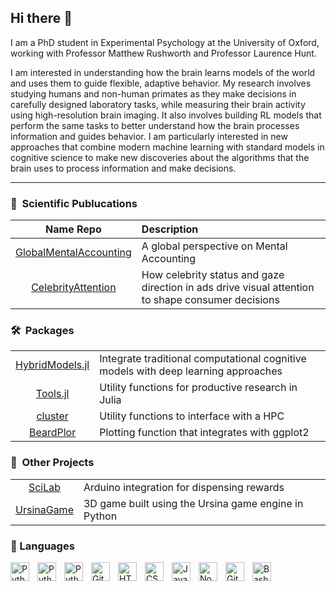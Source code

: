## Hi there 👋

I am a PhD student in Experimental Psychology at the University of Oxford, working with Professor Matthew Rushworth and Professor Laurence Hunt.

I am interested in understanding how the brain learns models of the world and uses them to guide flexible, adaptive behavior. My research involves studying humans and non-human primates as they make decisions in carefully designed laboratory tasks, while measuring their brain activity using high-resolution brain imaging. It also involves building RL models that perform the same tasks to better understand how the brain processes information and guides behavior. I am particularly interested in new approaches that combine modern machine learning with standard models in cognitive science to make new discoveries about the algorithms that the brain uses to process information and make decisions.

---

### 📝&nbsp; Scientific Publucations

| Name Repo| Description |
| :-: | :-- |
| [GlobalMentalAccounting](https://github.com/simonedambrogio/Global-Mental-Accounting) | A global perspective on Mental Accounting |
| [CelebrityAttention](https://github.com/simonedambrogio/celebrity) | How celebrity status and gaze direction in ads drive visual attention to shape consumer decisions |



### 🛠️&nbsp; Packages

|     |     |
| :-: | :-- |
| [HybridModels.jl](https://github.com/simonedambrogio/HybridModels.jl) | Integrate traditional computational cognitive models with deep learning approaches |
| [Tools.jl](https://github.com/simonedambrogio/Tools) | Utility functions for productive research in Julia |
| [cluster](https://github.com/simonedambrogio/cluster) | Utility functions to interface with a HPC |
| [BeardPlor](https://github.com/simonedambrogio/BeardPlot) | Plotting function that integrates with ggplot2 |


### 🎢&nbsp; Other Projects

<table>
<tr>
<td align="center"><a href="https://github.com/simonedambrogio/SciLab">SciLab</a></td>
<td>Arduino integration for dispensing rewards</td>
</tr>
<tr>
<td align="center"><a href="https://github.com/simonedambrogio/UrsinaGame">UrsinaGame</a></td>
<td>3D game built using the Ursina game engine in Python</td>
</tr>
</table>

### 🧰 Languages

<img align="left" alt="Python" width="30px" style="padding-right:10px;" src="https://cdn.jsdelivr.net/gh/devicons/devicon@latest/icons/julia/julia-original.svg" />
<img align="left" alt="Python" width="30px" style="padding-right:10px;" src="https://cdn.jsdelivr.net/gh/devicons/devicon@latest/icons/rstudio/rstudio-original.svg" />          
<img align="left" alt="Python" width="30px" style="padding-right:10px;" src="https://cdn.jsdelivr.net/gh/devicons/devicon/icons/python/python-plain.svg" />
<img align="left" alt="Git" width="30px" style="padding-right:10px;" src="https://cdn.jsdelivr.net/gh/devicons/devicon/icons/git/git-original.svg" />
<img align="left" alt="HTML" width="30px" style="padding-right:10px;" src="https://cdn.jsdelivr.net/gh/devicons/devicon/icons/html5/html5-plain.svg" />
<img align="left" alt="CSS" width="30px" style="padding-right:10px;" src="https://cdn.jsdelivr.net/gh/devicons/devicon/icons/css3/css3-plain.svg" />
<img align="left" alt="JavaScript" width="30px" style="padding-right:10px;" src="https://cdn.jsdelivr.net/gh/devicons/devicon/icons/javascript/javascript-plain.svg" />
<img align="left" alt="NodeJS" width="30px" style="padding-right:10px;" src="https://cdn.jsdelivr.net/gh/devicons/devicon/icons/nodejs/nodejs-original.svg" />
<img align="left" alt="GitHub" width="30px" style="padding-right:10px;" src="https://cdn.jsdelivr.net/gh/devicons/devicon/icons/github/github-original.svg" />
<img align="left" alt="Bash" width="30px" style="padding-right:10px;" src="https://cdn.jsdelivr.net/gh/devicons/devicon/icons/bash/bash-original.svg" />
<br />

